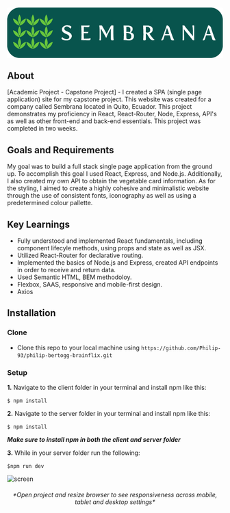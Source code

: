 <p align="left
"><img src="Images/logo.png" align="center"></p>

## About

[Academic Project - Capstone Project] - I created a SPA (single page application) site for my capstone project. This website was created for a company called Sembrana located in Quito, Ecuador. This project demonstrates my proficiency in React, React-Router, Node, Express, API's as well as other front-end and back-end essentials. This project was completed in two weeks.

## Goals and Requirements

My goal was to build a full stack single page application from the ground up. To accomplish this goal I used React, Express, and Node.js. Additionally, I also created my own API to obtain the vegetable card information. As for the styling, I aimed to create a highly cohesive and minimalistic website through the use of consistent fonts, iconography as well as using a predetermined colour pallette.

## Key Learnings

- Fully understood and implemented React fundamentals, including component lifecyle methods, using props and state as well as JSX.
- Utilized React-Router for declarative routing.
- Implemented the basics of Node.js and Express, created API endpoints in order to receive and return data.
- Used Semantic HTML, BEM methodoloy.
- Flexbox, SAAS, responsive and mobile-first design.
- Axios

## Installation

### Clone

- Clone this repo to your local machine using `https://github.com/Philip-93/philip-bertogg-brainflix.git`

### Setup

**1.** Navigate to the client folder in your terminal and install npm like this:

```
$ npm install
```

**2.** Navigate to the server folder in your terminal and install npm like this:

```
$ npm install
```

_**Make sure to install npm in both the client and server folder**_

**3.** While in your server folder run the following:

```
$npm run dev
```

![screen](https://github.com/Philip-93/philip-bertogg-brainflix/blob/master/Images/Desktop.png)

<h6 align="Center">*Open project and resize browser to see responsiveness across mobile, tablet and desktop settings*</h6>
